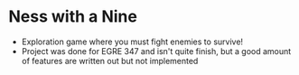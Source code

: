 # Ness with a Nine
+ Exploration game where you must fight enemies to survive!
+ Project was done for EGRE 347 and isn't quite finish, but a good amount of features are written out but not implemented 
